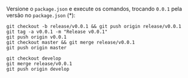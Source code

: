 Versione o `package.json` e execute os comandos, trocando `0.0.1` pela versão no `package.json` (\*):

```
git checkout -b release/v0.0.1 && git push origin release/v0.0.1
git tag -a v0.0.1 -m "Release v0.0.1"
git push origin v0.0.1
git checkout master && git merge release/v0.0.1
git push origin master

git checkout develop
git merge release/v0.0.1
git push origin develop

```
